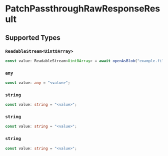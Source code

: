 # PatchPassthroughRawResponseResult


## Supported Types

### `ReadableStream<Uint8Array>`

```typescript
const value: ReadableStream<Uint8Array> = await openAsBlob("example.file");
```

### `any`

```typescript
const value: any = "<value>";
```

### `string`

```typescript
const value: string = "<value>";
```

### `string`

```typescript
const value: string = "<value>";
```

### `string`

```typescript
const value: string = "<value>";
```

